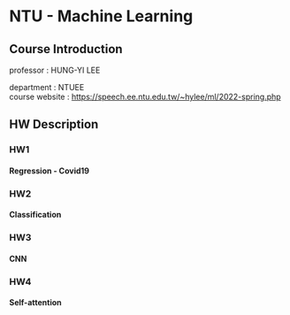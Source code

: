 # NTU - Machine Learning
## Course Introduction
professor : HUNG-YI LEE

department : NTUEE <br>
course website : https://speech.ee.ntu.edu.tw/~hylee/ml/2022-spring.php
## HW Description
### HW1
#### Regression - Covid19
### HW2
#### Classification 
### HW3
#### CNN
### HW4
#### Self-attention
